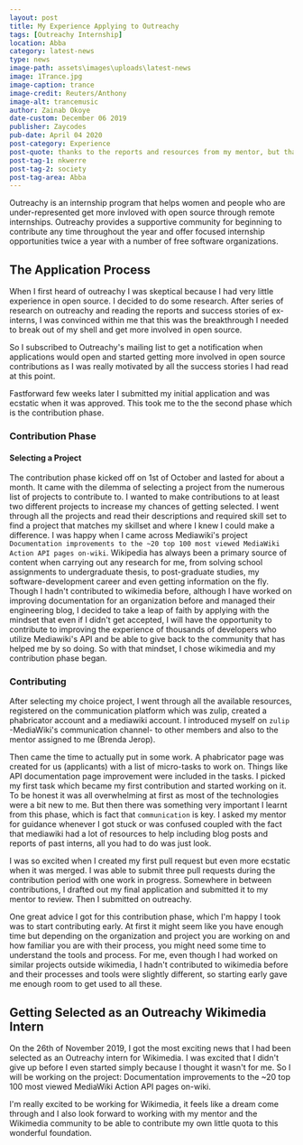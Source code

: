 ```yaml
---
layout: post
title: My Experience Applying to Outreachy
tags: [Outreachy Internship]
location: Abba
category: latest-news
type: news
image-path: assets\images\uploads\latest-news
image: 1Trance.jpg
image-caption: trance
image-credit: Reuters/Anthony 
image-alt: trancemusic
author: Zainab Okoye
date-custom: December 06 2019
publisher: Zaycodes
pub-date: April 04 2020
post-category: Experience
post-quote: thanks to the reports and resources from my mentor, but that's not to say that I    haven't encountered some challenges.
post-tag-1: nkwerre
post-tag-2: society
post-tag-area: Abba
---
```



Outreachy is an internship program that helps women and people who are under-represented get more invloved with open source through remote internships. Outreachy provides a supportive community for beginning to contribute any time throughout the year and offer focused internship opportunities twice a year with a number of free software organizations.

## The Application Process

When I first heard of outreachy I was skeptical because I had very little experience in open source. I decided to do some research. After series of research on outreachy and reading the reports and success stories of ex-interns, I was convinced within me that this was the breakthrough I needed to break out of my shell and get more involved in open source. 

So I subscribed to Outreachy's mailing list to get a notification when applications would open and started getting more involved in open source contributions as I was really motivated by all the success stories I had read at this point. 

Fastforward few weeks later I submitted my initial application and was ecstatic when it was approved. This took me to the the second phase which is the contribution phase.

### Contribution Phase

#### Selecting a Project

The contribution phase kicked off on 1st of October and lasted for about a month. It came with the dilemma of selecting a project from the numerous list of projects to contribute to. I wanted to make contributions to at least two different projects to increase my chances of getting selected. I went through all the projects and read their descriptions and required skill set to find a project that matches my skillset and where I knew I could make a difference. I was happy when I came across Mediawiki's project `Documentation improvements to the ~20 top 100 most viewed MediaWiki Action API pages on-wiki`. Wikipedia has always been a primary source of content when carrying out any research for me, from solving school assignments to undergraduate thesis, to post-graduate studies, my software-development career and even getting information on the fly. Though I hadn't contributed to wikimedia before, although I have worked on improving documentation for an organization before and managed their engineering blog, I decided to take a leap of faith by applying with the mindset that even if I didn't get accepted, I will have the opportunity to contribute to improving the experience of thousands of developers who utilize Mediawiki's API and be able to give back to the community that has helped me by so doing. So with that mindset, I chose wikimedia and my contribution phase began.

### Contributing

After selecting my choice project, I went through all the available resources, registered on the communication platform which was zulip, created a phabricator account and a mediawiki account. I introduced myself on `zulip` -MediaWiki's communication channel- to other members and also to the mentor assigned to me (Brenda Jerop). 

Then came the time to actually put in some work. A phabricator page was created for us (applicants) with a list of micro-tasks to work on. Things like API documentation page improvement were included in the tasks. I picked my first task which became my first contribution and started working on it. To be honest it was all overwhelming at first as most of the technologies were a bit new to me. But then there was something very important I learnt from this phase, which is fact that `communication` is key. I asked my mentor for guidance whenever I got stuck or was confused coupled with the fact that mediawiki had a lot of resources to help including blog posts and reports of past interns, all you had to do was just look. 

I was so excited when I created my first pull request but even more ecstatic when it was merged. I was able to submit three pull requests during the contribution period with one work in progress. Somewhere in between contributions, I drafted out my final application and submitted it to my mentor to review. Then I submitted on outreachy. 

One great advice I got for this contribution phase, which I'm happy I took was to start contributing early. At first it might seem like you have enough time but depending on the organization and project you are working on and how familiar you are with their process, you might need some time to understand the tools and process. For me, even though I had worked on similar projects outside wikimedia, I hadn't contributed to wikimedia before and their processes and tools were slightly different, so starting early gave me enough room to get used to all these.

## Getting Selected as an Outreachy Wikimedia Intern

On the 26th of November 2019, I got the most exciting news that I had been selected as an Outreachy intern for Wikimedia. I was excited that I didn't give up before I even started simply because I thought it wasn't for me. So I will be working on the project: Documentation improvements to the ~20 top 100 most viewed MediaWiki Action API pages on-wiki.

I'm really excited to be working for Wikimedia, it feels like a dream come through and I also look forward to working with my mentor and the Wikimedia community to be able to contribute my own little quota to this wonderful foundation.
